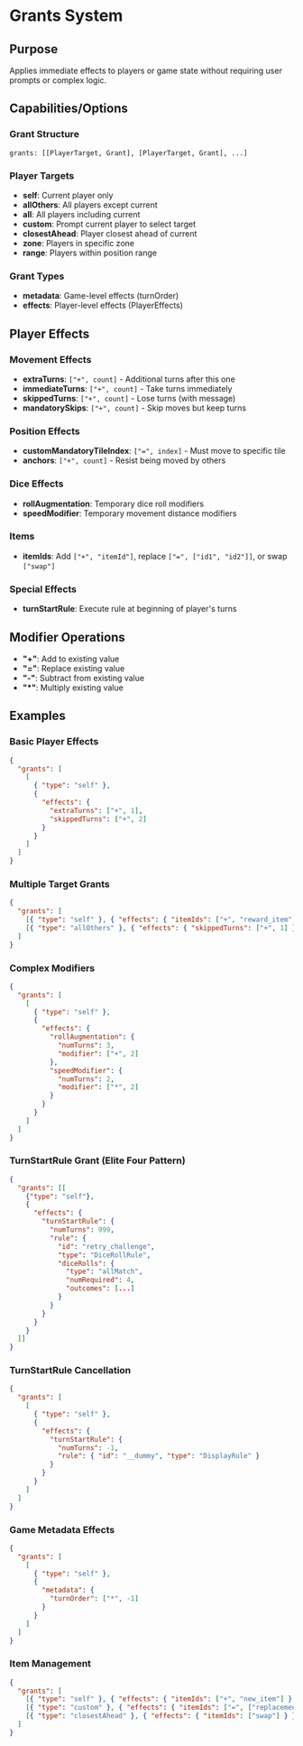 # Grants System

## Purpose

Applies immediate effects to players or game state without requiring user prompts or complex logic.

## Capabilities/Options

### Grant Structure

```
grants: [[PlayerTarget, Grant], [PlayerTarget, Grant], ...]
```

### Player Targets

- **self**: Current player only
- **allOthers**: All players except current
- **all**: All players including current
- **custom**: Prompt current player to select target
- **closestAhead**: Player closest ahead of current
- **zone**: Players in specific zone
- **range**: Players within position range

### Grant Types

- **metadata**: Game-level effects (turnOrder)
- **effects**: Player-level effects (PlayerEffects)

## Player Effects

### Movement Effects

- **extraTurns**: `["+", count]` - Additional turns after this one
- **immediateTurns**: `["+", count]` - Take turns immediately
- **skippedTurns**: `["+", count]` - Lose turns (with message)
- **mandatorySkips**: `["+", count]` - Skip moves but keep turns

### Position Effects

- **customMandatoryTileIndex**: `["=", index]` - Must move to specific tile
- **anchors**: `["+", count]` - Resist being moved by others

### Dice Effects

- **rollAugmentation**: Temporary dice roll modifiers
- **speedModifier**: Temporary movement distance modifiers

### Items

- **itemIds**: Add `["+", "itemId"]`, replace `["=", ["id1", "id2"]]`, or swap `["swap"]`

### Special Effects

- **turnStartRule**: Execute rule at beginning of player's turns

## Modifier Operations

- **"+"**: Add to existing value
- **"="**: Replace existing value
- **"-"**: Subtract from existing value
- **"\*"**: Multiply existing value

## Examples

### Basic Player Effects

```json
{
  "grants": [
    [
      { "type": "self" },
      {
        "effects": {
          "extraTurns": ["+", 1],
          "skippedTurns": ["+", 2]
        }
      }
    ]
  ]
}
```

### Multiple Target Grants

```json
{
  "grants": [
    [{ "type": "self" }, { "effects": { "itemIds": ["+", "reward_item"] } }],
    [{ "type": "allOthers" }, { "effects": { "skippedTurns": ["+", 1] } }]
  ]
}
```

### Complex Modifiers

```json
{
  "grants": [
    [
      { "type": "self" },
      {
        "effects": {
          "rollAugmentation": {
            "numTurns": 3,
            "modifier": ["+", 2]
          },
          "speedModifier": {
            "numTurns": 2,
            "modifier": ["*", 2]
          }
        }
      }
    ]
  ]
}
```

### TurnStartRule Grant (Elite Four Pattern)

```json
{
  "grants": [[
    {"type": "self"},
    {
      "effects": {
        "turnStartRule": {
          "numTurns": 999,
          "rule": {
            "id": "retry_challenge",
            "type": "DiceRollRule",
            "diceRolls": {
              "type": "allMatch",
              "numRequired": 4,
              "outcomes": [...]
            }
          }
        }
      }
    }
  ]]
}
```

### TurnStartRule Cancellation

```json
{
  "grants": [
    [
      { "type": "self" },
      {
        "effects": {
          "turnStartRule": {
            "numTurns": -1,
            "rule": { "id": "__dummy", "type": "DisplayRule" }
          }
        }
      }
    ]
  ]
}
```

### Game Metadata Effects

```json
{
  "grants": [
    [
      { "type": "self" },
      {
        "metadata": {
          "turnOrder": ["*", -1]
        }
      }
    ]
  ]
}
```

### Item Management

```json
{
  "grants": [
    [{ "type": "self" }, { "effects": { "itemIds": ["+", "new_item"] } }],
    [{ "type": "custom" }, { "effects": { "itemIds": ["=", ["replacement_item"]] } }],
    [{ "type": "closestAhead" }, { "effects": { "itemIds": ["swap"] } }]
  ]
}
```
